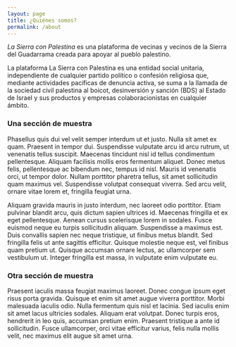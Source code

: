 ```yaml
---
layout: page
title: ¿Quiénes somos?
permalink: /about
---
```

_La Sierra con Palestina_ es una plataforma de vecinas y vecinos de la Sierra del Guadarrama creada para apoyar al pueblo palestino.

La plataforma La Sierra con Palestina es una entidad social unitaria, independiente de cualquier partido político o confesión religiosa que, mediante actividades pacíficas de denuncia activa, se suma a la llamada de la sociedad civil palestina al boicot, desinversión y sanción (BDS) al Estado de Israel y sus productos y empresas colaboracionistas en cualquier ámbito.

### Una sección de muestra

Phasellus quis dui vel velit semper interdum ut et justo. Nulla sit amet ex quam. Praesent in tempor dui. Suspendisse vulputate arcu id arcu rutrum, ut venenatis tellus suscipit. Maecenas tincidunt nisl id tellus condimentum pellentesque. Aliquam facilisis mollis eros fermentum aliquet. Donec metus felis, pellentesque ac bibendum nec, tempus id nisl. Mauris id venenatis orci, ut tempor dolor. Nullam porttitor pharetra tellus, sit amet sollicitudin quam maximus vel. Suspendisse volutpat consequat viverra. Sed arcu velit, ornare vitae lorem et, fringilla feugiat urna.

Aliquam gravida mauris in justo interdum, nec laoreet odio porttitor. Etiam pulvinar blandit arcu, quis dictum sapien ultrices id. Maecenas fringilla et ex eget pellentesque. Aenean cursus scelerisque lorem in sodales. Fusce euismod neque eu turpis sollicitudin aliquam. Suspendisse a maximus est. Duis convallis sapien nec neque tristique, ut finibus metus blandit. Sed fringilla felis ut ante sagittis efficitur. Quisque molestie neque est, vel finibus quam pretium ut. Quisque accumsan ornare lectus, ac ullamcorper sem vestibulum ut. Integer fringilla est massa, in vulputate enim vulputate eu. 

### Otra sección de muestra

Praesent iaculis massa feugiat maximus laoreet. Donec congue ipsum eget risus porta gravida. Quisque et enim sit amet augue viverra porttitor. Morbi malesuada iaculis odio. Nulla fermentum quis nisl et lacinia. Sed iaculis enim sit amet lacus ultricies sodales. Aliquam erat volutpat. Donec turpis eros, hendrerit in leo quis, accumsan pretium enim. Praesent tristique a ante id sollicitudin. Fusce ullamcorper, orci vitae efficitur varius, felis nulla mollis velit, nec maximus elit augue sit amet urna. 

